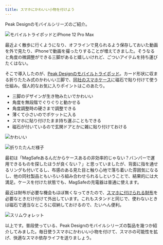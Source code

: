 ```yaml
---
title: スマホにかわいい小物を付けよう
---
```

Peak Designのモバイルシリーズのご紹介。

![](https://lh5.googleusercontent.com/6yXvz0MVUKOtwxkK1Fs_1HzlxsIJBY3c5xLspLupNjFHP7v2T3tC8mHX24jH8ucj_GyEbITn5u1NkavgNnuRyTa9HnyBPS3-ztcbS57TJd5TC7kN1eBd0KmRvNXLPaMQD3lzt77_PCiddDOYguJK9LPXgoDL5NEpvN_4X2pdQeaAXSwyVuEMyeQL "モバイルトライポッドとiPhone 12 Pro Max")

最近よく散歩に行くようになり、オフラインで見られるよう保存しておいた動画を外で見たり、iPhoneで動画を撮ったりすることが増えてきました。そうなると角度の微調整ができる三脚があると嬉しいけれど、ごついアイテムを持ち運びたくはない。

そこで導入したのが、[Peak Designのモバイルトライポッド](https://www.amazon.co.jp/dp/B09FRZPLL3)。カード形状に収まる折りたたみ式のかわいい三脚で、[同社のスマホケース](https://www.amazon.co.jp/dp/B09FP3HP7Z?)に磁石で貼り付けて使う仕組み。個人的なお気に入りポイントはこのあたり。

*   三脚のデザインが生き物みたいでかわいい
*   角度を無段階でぐりぐりと動かせる
*   角度調整時の硬さまで調整できる
*   薄くて小さいのでポケットに入る
*   スマホに貼り付けたまま持ち運ぶこともできる
*   磁石が付いているので玄関ドアとかに雑に貼り付けておける

![](https://lh5.googleusercontent.com/w8UqWahkIJsfSCqfnvgtEBEwK9oCxHltP0F4xCtrdhLOS6uG8f4Or3YBMMEoB07gmX6URiJ7h0bc2Nnss9cxcQ-U2mlbhElNJ-J9FdA_gVrfT9dOEAvj8NR20D0f0T2d5c4IIOYUHyAaUOmwsjHVMgCyJmbxnqnEAXblk2GbQ30gA5VahOiQ5_Cc "かわいい")

![](https://lh3.googleusercontent.com/48EBt5Y426e-f0FMcDysNgvfXQuYE1co_BRWEfRd1XGPNipO1jCXyt9WFHHAnIDBaFn-zVQ7wyS9awJzlyI0fOxjsQHFZka79UPDhxGr6s-uaAOSb7ibbpUS5UtQvHomP2cjZfP-x3t7NzKglVBNeu6_8stpX9b-5yJMdHD1nbZUWn2x5A9o3vhu "折りたたんだ様子")

最初は「MagSafeあるんだからケースあるの非効率的じゃない？バンパーで運用できるものを探したほうが良くない？」と思っていましたが、背面に指を通せるリングも付いてるし、布感のある見た目と触り心地で落ち着いた雰囲気になるし、他の同社製品ともいろいろ組み合わせられるしということで、結果的には大満足。ケースを付けた状態でも、MagSafeの充電器は普通に使えます。

最近は財布が必要な機会もほぼ無くなってきたので、[スマホに付けられる財布](https://www.amazon.co.jp/dp/B09FSGW671)を必要なときだけ付けて外出しています。これもスタンドと同じで、使わないときは磁石で適当なところに収納しておけるので、たいへん便利。

![](https://lh5.googleusercontent.com/L7D7gaWxAxBovM17HFwyYzmrNQfAdEgy-uF2jz5guAECINGvHgZH4q8xvBw_x_FDcXOEtoN9VKgWKoG6FxpMHGiFbF_KVeN8Rk569j6gdEGiCmg5k77mNC3kyFjY3RFxPVw0NA_QtScDrUmo4-QiebNX-RYCPnSqpoCPHuZCV2ZQO810eBiTNcpl "スリムウォレット")

以上です。普段使っている、Peak Designのモバイルシリーズの製品を幾つか紹介してみました。毎日使うスマホにかわいい小物を付けて、スマホの可能性を拡げ、快適なスマホ依存ライフを送りましょう。
